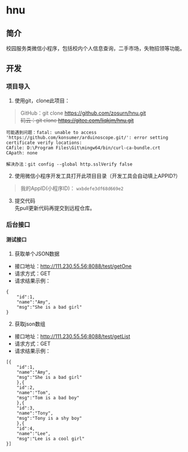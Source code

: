 # hnu

## 简介
校园服务类微信小程序，包括校内个人信息查询，二手市场，失物招领等功能。

## 开发
### 项目导入

1. 使用git，clone此项目：
> GitHub：git clone https://github.com/zosurn/hnu.git  
> ~~码云：git clone https://gitee.com/liqkjm/hnu.git~~
```
可能遇到问题：fatal: unable to access 'https://github.com/konsumer/arduinoscope.git/': error setting certificate verify locations:
CAfile: D:\Program Files\Git\mingw64/bin/curl-ca-bundle.crt
CApath: none

解决办法：git config --global http.sslVerify false
```
2. 使用微信小程序开发工具打开此项目目录（开发工具会自动填上APPID?）   
> 我的AppID(小程序ID)： `wxbdefe3df68d669e2`

3. 提交代码   
先pull更新代码再提交到远程仓库。

### 后台接口

#### 测试接口

1. 获取单个JSON数据

- 接口地址：http://111.230.55.56:8088/test/getOne
- 请求方式：GET
- 请求结果示例：
```
{
	"id":1,
	"name":"Amy",
	"msg":"She is a bad girl"
}
```

2. 获取json数组

- 接口地址：http://111.230.55.56:8088/test/getList
- 请求方式：GET
- 请求结果示例：
```
[{
	"id":1,
	"name":"Amy",
	"msg":"She is a bad girl"
	},{
	"id":2,
	"name":"Tom",
	"msg":"Tom is a bad boy"
	},{
	"id":3,
	"name":"Tony",
	"msg":"Tony is a shy boy"
	},{
	"id":4,
	"name":"Lee",
	"msg":"Lee is a cool girl"
}]
```